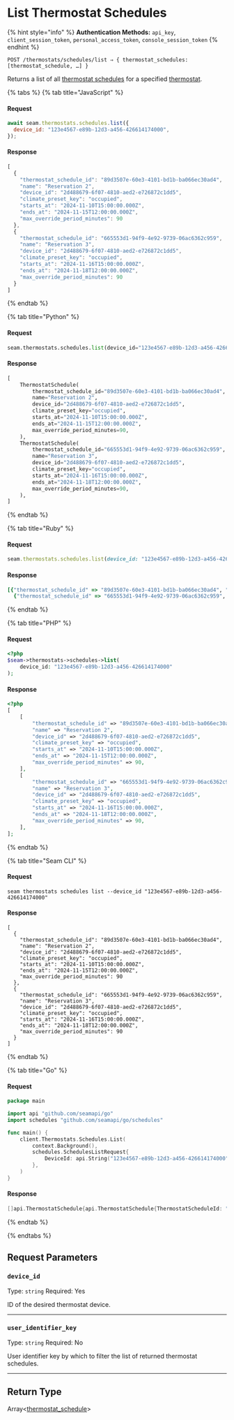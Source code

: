 # List Thermostat Schedules

{% hint style="info" %}
**Authentication Methods:** `api_key`, `client_session_token`, `personal_access_token`, `console_session_token`
{% endhint %}

```
POST /thermostats/schedules/list ⇒ { thermostat_schedules: [thermostat_schedule, …] }
```

Returns a list of all [thermostat schedules](../../../capability-guides/thermostats/creating-and-managing-thermostat-schedules.md) for a specified [thermostat](https://docs.seam.co/latest/capability-guides/thermostats).

{% tabs %}
{% tab title="JavaScript" %}
#### Request

```javascript
await seam.thermostats.schedules.list({
  device_id: "123e4567-e89b-12d3-a456-426614174000",
});
```

#### Response

```javascript
[
  {
    "thermostat_schedule_id": "89d3507e-60e3-4101-bd1b-ba066ec30ad4",
    "name": "Reservation 2",
    "device_id": "2d488679-6f07-4810-aed2-e726872c1dd5",
    "climate_preset_key": "occupied",
    "starts_at": "2024-11-10T15:00:00.000Z",
    "ends_at": "2024-11-15T12:00:00.000Z",
    "max_override_period_minutes": 90
  },
  {
    "thermostat_schedule_id": "665553d1-94f9-4e92-9739-06ac6362c959",
    "name": "Reservation 3",
    "device_id": "2d488679-6f07-4810-aed2-e726872c1dd5",
    "climate_preset_key": "occupied",
    "starts_at": "2024-11-16T15:00:00.000Z",
    "ends_at": "2024-11-18T12:00:00.000Z",
    "max_override_period_minutes": 90
  }
]
```
{% endtab %}

{% tab title="Python" %}
#### Request

```python
seam.thermostats.schedules.list(device_id="123e4567-e89b-12d3-a456-426614174000")
```

#### Response

```python
[
    ThermostatSchedule(
        thermostat_schedule_id="89d3507e-60e3-4101-bd1b-ba066ec30ad4",
        name="Reservation 2",
        device_id="2d488679-6f07-4810-aed2-e726872c1dd5",
        climate_preset_key="occupied",
        starts_at="2024-11-10T15:00:00.000Z",
        ends_at="2024-11-15T12:00:00.000Z",
        max_override_period_minutes=90,
    ),
    ThermostatSchedule(
        thermostat_schedule_id="665553d1-94f9-4e92-9739-06ac6362c959",
        name="Reservation 3",
        device_id="2d488679-6f07-4810-aed2-e726872c1dd5",
        climate_preset_key="occupied",
        starts_at="2024-11-16T15:00:00.000Z",
        ends_at="2024-11-18T12:00:00.000Z",
        max_override_period_minutes=90,
    ),
]
```
{% endtab %}

{% tab title="Ruby" %}
#### Request

```ruby
seam.thermostats.schedules.list(device_id: "123e4567-e89b-12d3-a456-426614174000")
```

#### Response

```ruby
[{"thermostat_schedule_id" => "89d3507e-60e3-4101-bd1b-ba066ec30ad4", "name" => "Reservation 2", "device_id" => "2d488679-6f07-4810-aed2-e726872c1dd5", "climate_preset_key" => "occupied", "starts_at" => "2024-11-10T15:00:00.000Z", "ends_at" => "2024-11-15T12:00:00.000Z", "max_override_period_minutes" => 90},
  {"thermostat_schedule_id" => "665553d1-94f9-4e92-9739-06ac6362c959", "name" => "Reservation 3", "device_id" => "2d488679-6f07-4810-aed2-e726872c1dd5", "climate_preset_key" => "occupied", "starts_at" => "2024-11-16T15:00:00.000Z", "ends_at" => "2024-11-18T12:00:00.000Z", "max_override_period_minutes" => 90}]
```
{% endtab %}

{% tab title="PHP" %}
#### Request

```php
<?php
$seam->thermostats->schedules->list(
    device_id: "123e4567-e89b-12d3-a456-426614174000"
);
```

#### Response

```php
<?php
[
    [
        "thermostat_schedule_id" => "89d3507e-60e3-4101-bd1b-ba066ec30ad4",
        "name" => "Reservation 2",
        "device_id" => "2d488679-6f07-4810-aed2-e726872c1dd5",
        "climate_preset_key" => "occupied",
        "starts_at" => "2024-11-10T15:00:00.000Z",
        "ends_at" => "2024-11-15T12:00:00.000Z",
        "max_override_period_minutes" => 90,
    ],
    [
        "thermostat_schedule_id" => "665553d1-94f9-4e92-9739-06ac6362c959",
        "name" => "Reservation 3",
        "device_id" => "2d488679-6f07-4810-aed2-e726872c1dd5",
        "climate_preset_key" => "occupied",
        "starts_at" => "2024-11-16T15:00:00.000Z",
        "ends_at" => "2024-11-18T12:00:00.000Z",
        "max_override_period_minutes" => 90,
    ],
];
```
{% endtab %}

{% tab title="Seam CLI" %}
#### Request

```seam_cli
seam thermostats schedules list --device_id "123e4567-e89b-12d3-a456-426614174000"
```

#### Response

```seam_cli
[
  {
    "thermostat_schedule_id": "89d3507e-60e3-4101-bd1b-ba066ec30ad4",
    "name": "Reservation 2",
    "device_id": "2d488679-6f07-4810-aed2-e726872c1dd5",
    "climate_preset_key": "occupied",
    "starts_at": "2024-11-10T15:00:00.000Z",
    "ends_at": "2024-11-15T12:00:00.000Z",
    "max_override_period_minutes": 90
  },
  {
    "thermostat_schedule_id": "665553d1-94f9-4e92-9739-06ac6362c959",
    "name": "Reservation 3",
    "device_id": "2d488679-6f07-4810-aed2-e726872c1dd5",
    "climate_preset_key": "occupied",
    "starts_at": "2024-11-16T15:00:00.000Z",
    "ends_at": "2024-11-18T12:00:00.000Z",
    "max_override_period_minutes": 90
  }
]
```
{% endtab %}

{% tab title="Go" %}
#### Request

```go
package main

import api "github.com/seamapi/go"
import schedules "github.com/seamapi/go/schedules"

func main() {
	client.Thermostats.Schedules.List(
		context.Background(),
		schedules.SchedulesListRequest{
			DeviceId: api.String("123e4567-e89b-12d3-a456-426614174000"),
		},
	)
}
```

#### Response

```go
[]api.ThermostatSchedule{api.ThermostatSchedule{ThermostatScheduleId: "89d3507e-60e3-4101-bd1b-ba066ec30ad4", Name: "Reservation 2", DeviceId: "2d488679-6f07-4810-aed2-e726872c1dd5", ClimatePresetKey: "occupied", StartsAt: "2024-11-10T15:00:00.000Z", EndsAt: "2024-11-15T12:00:00.000Z", MaxOverridePeriodMinutes: 90}, api.ThermostatSchedule{ThermostatScheduleId: "665553d1-94f9-4e92-9739-06ac6362c959", Name: "Reservation 3", DeviceId: "2d488679-6f07-4810-aed2-e726872c1dd5", ClimatePresetKey: "occupied", StartsAt: "2024-11-16T15:00:00.000Z", EndsAt: "2024-11-18T12:00:00.000Z", MaxOverridePeriodMinutes: 90}}
```
{% endtab %}

{% endtabs %}

## Request Parameters

### `device_id`

Type: `string`
Required: Yes

ID of the desired thermostat device.

***

### `user_identifier_key`

Type: `string`
Required: No

User identifier key by which to filter the list of returned thermostat schedules.

***

## Return Type

Array<[thermostat\_schedule](./)>
